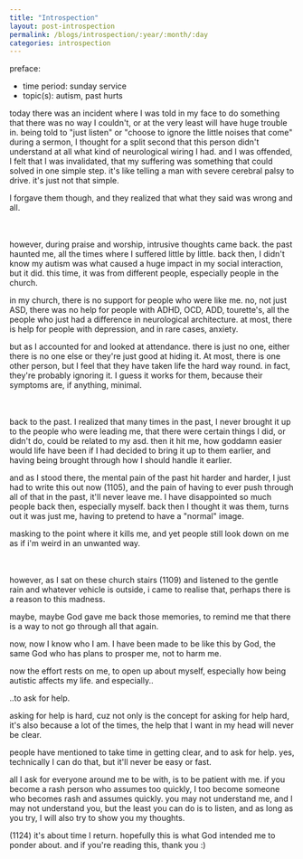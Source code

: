 ```yaml
---
title: "Introspection"
layout: post-introspection
permalink: /blogs/introspection/:year/:month/:day
categories: introspection
---
```


<!--

<span class='disable-selection' ondblclick="this.innerHTML=''">&lt;<b>REDACTED</b>&gt;</span>

-->

preface:
* time period: sunday service
* topic(s): autism, past hurts

today there was an incident where I was told in my face to do something that there was no way I couldn't, or at the very least will have huge trouble in. being told to "just listen" or "choose to ignore the little noises that come" during a sermon, I thought for a split second that this person didn't understand at all what kind of neurological wiring I had. and I was offended, I felt that I was invalidated, that my suffering was something that could solved in one simple step. it's like telling a man with severe cerebral palsy to drive. it's just not that simple.

I forgave them though, and they realized that what they said was wrong and all.<br><br><br>

however, during praise and worship, intrusive thoughts came back. the past haunted me, all the times where I suffered little by little. back then, I didn't know my autism was what caused a huge impact in my social interaction, but it did. this time, it was from different people, especially people in the church. 

in my church, there is no support for people who were like me. no, not just ASD, there was no help for people with ADHD, OCD, ADD, tourette's, all the people who just had a difference in neurological architecture. at most, there is help for people with depression, and in rare cases, anxiety.

but as I accounted for and looked at attendance. there is just no one, either there is no one else or they're just good at hiding it. At most, there is one other person, but I feel that they have taken life the hard way round. in fact, they're probably ignoring it. I guess it works for them, because their symptoms are, if anything, minimal.<br><br><br>

back to the past. I realized that many times in the past, I never brought it up to the people who were leading me, that there were certain things I did, or didn't do, could be related to my asd. then it hit me, how goddamn easier would life have been if I had decided to bring it up to them earlier, and having being brought through how I should handle it earlier. 

and as I stood there, the mental pain of the past hit harder and harder, I just had to write this out now (1105), and the pain of having to ever push through all of that in the past, it'll never leave me. I have disappointed so much people back then, especially myself. back then I thought it was them, turns out it was just me, having to pretend to have a "normal" image.

masking to the point where it kills me, and yet people still look down on me as if i'm weird in an unwanted way.<br><br><br>

however, as I sat on these church stairs (1109) and listened to the gentle rain and whatever vehicle is outside, i came to realise that, perhaps there is a reason to this madness.

maybe, maybe God gave me back those memories, to remind me that there is a way to not go through all that again. 

now, now I know who I am. I have been made to be like this by God, the same God who has plans to prosper me, not to harm me.

now the effort rests on me, to open up about myself, especially how being autistic affects my life. and especially..

..to ask for help. 

asking for help is hard, cuz not only is the concept for asking for help hard, it's also because a lot of the times, the help that I want in my head will never be clear. 

people have mentioned to take time in getting clear, and to ask for help. yes, technically I can do that, but it'll never be easy or fast. 

all I ask for everyone around me to be with, is to be patient with me. if you become a rash person who assumes too quickly, I too become someone who becomes rash and assumes quickly. you may not understand me, and I may not understand you, but the least you can do is to listen, and as long as you try, I will also try to show you my thoughts.

(1124) it's about time I return. hopefully this is what God intended me to ponder about. and if you're reading this, thank you :) 